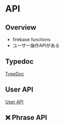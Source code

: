 # API
## Overview
- firebase functions
- ユーザー操作APIがある

## Typedoc
[TypeDoc](../typedoc/index.html)

## User API
[User API](user.md)

## ❌ Phrase API